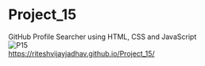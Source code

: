# Project_15
GitHub Profile Searcher using HTML, CSS and JavaScript
<br>
![P15](https://github.com/riteshvijayjadhav/Project_15/assets/121049948/b9532ad1-5d9e-443b-a530-f9cfea7d53a0)
<br>
https://riteshvijayjadhav.github.io/Project_15/
